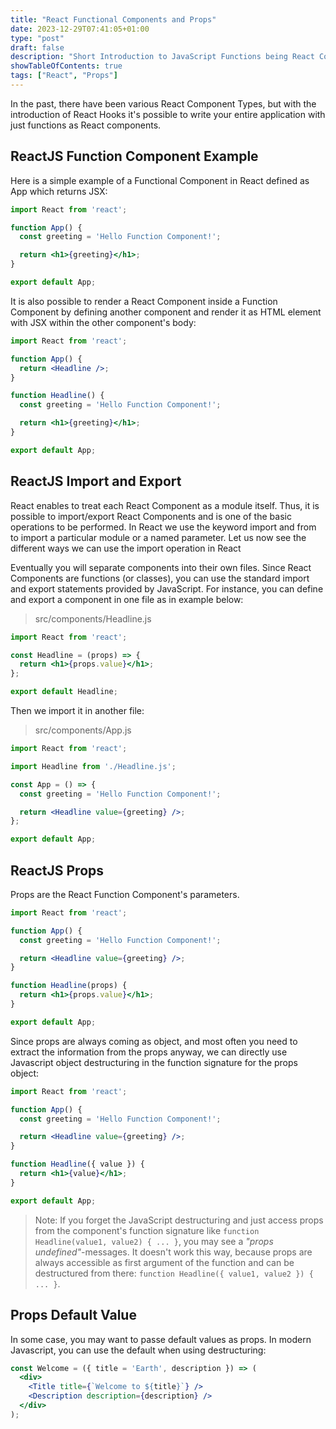 ```yaml
---
title: "React Functional Components and Props"
date: 2023-12-29T07:41:05+01:00
type: "post"
draft: false 
description: "Short Introduction to JavaScript Functions being React Components"
showTableOfContents: true
tags: ["React", "Props"]
---
```

In the past, there have been various React Component Types, but with the introduction of React Hooks it's possible to write your entire application with just functions as React components.

## ReactJS Function Component Example

Here is a simple example of a Functional Component in React defined as App which returns JSX:
```jsx
import React from 'react';

function App() {
  const greeting = 'Hello Function Component!';

  return <h1>{greeting}</h1>;
}

export default App;
```
It is also possible to render a React Component inside a Function Component by defining another component and render it as HTML element with JSX within the other component's body:

```jsx {hl_lines=[4,"7-11"]}
import React from 'react';

function App() {
  return <Headline />;
}

function Headline() {
  const greeting = 'Hello Function Component!';

  return <h1>{greeting}</h1>;
}

export default App;
```
## ReactJS Import and Export

React enables to treat each React Component as a module itself. Thus, it is possible to import/export React Components and is one of the basic operations to be performed. In React we use the keyword import and from to import a particular module or a named parameter. Let us now see the different ways we can use the import operation in React

Eventually you will separate components into their own files. Since React Components are functions (or classes), you can use the standard import and export statements provided by JavaScript. For instance, you can define and export a component in one file as in example below:
>src/components/Headline.js
```jsx
import React from 'react';

const Headline = (props) => {
  return <h1>{props.value}</h1>;
};

export default Headline;
```
Then we import it in another file:
>src/components/App.js
```jsx
import React from 'react';

import Headline from './Headline.js';

const App = () => {
  const greeting = 'Hello Function Component!';

  return <Headline value={greeting} />;
};

export default App;
```

## ReactJS Props

Props are the React Function Component's parameters.
```jsx {hl_lines=[4,6,"9-11"]}
import React from 'react';

function App() {
  const greeting = 'Hello Function Component!';

  return <Headline value={greeting} />;
}

function Headline(props) {
  return <h1>{props.value}</h1>;
}

export default App;
```
Since props are always coming as object, and most often you need to extract the information from the props anyway, we can directly use Javascript object destructuring in the function signature for the props object:
```jsx {hl_lines=["9-11"]}
import React from 'react';

function App() {
  const greeting = 'Hello Function Component!';

  return <Headline value={greeting} />;
}

function Headline({ value }) {
  return <h1>{value}</h1>;
}

export default App;
```
> Note: If you forget the JavaScript destructuring and just access props from the component's function signature like `function Headline(value1, value2) { ... }`, you may see a *"props undefined"*-messages. It doesn't work this way, because props are always accessible as first argument of the function and can be destructured from there: `function Headline({ value1, value2 }) { ... }`.

## Props Default Value

In some case, you may want to passe default values as props. In modern Javascript, you can use the default when using destructuring:
```jsx {hl_lines=[1]}
const Welcome = ({ title = 'Earth', description }) => (
  <div>
    <Title title={`Welcome to ${title}`} />
    <Description description={description} />
  </div>
);
```